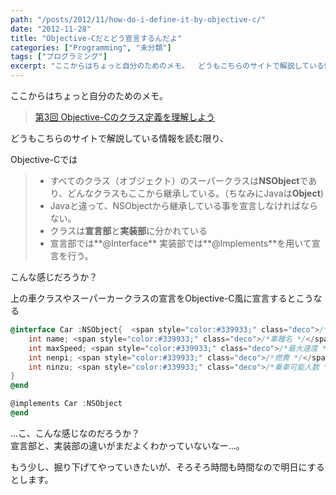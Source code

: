 ```yaml
---
path: "/posts/2012/11/how-do-i-define-it-by-objective-c/"
date: "2012-11-28"
title: "Objective-Cだとどう宣言するんだよ"
categories: ["Programming", "未分類"]
tags: ["プログラミング"]
excerpt: "ここからはちょっと自分のためのメモ。  どうもこちらのサイトで解説している情報を読む限り、  Objective-Cでは  こんな感じだろうか？  上の..."
---
```


ここからはちょっと自分のためのメモ。  

> [第3回 Objective-Cのクラス定義を理解しよう](http://www.atmarkit.co.jp/fcoding/articles/objc/03/objc03a.html)

どうもこちらのサイトで解説している情報を読む限り、  

Objective-Cでは  

> * すべてのクラス（オブジェクト）のスーパークラスは**NSObject**であり、どんなクラスもここから継承している。（ちなみにJavaは**Object**)
> * Javaと違って、NSObjectから継承している事を宣言しなければならない。
> * クラスは**宣言部**と**実装部**に分かれている
> * 宣言部では**@Interface** 実装部では**@Implements**を用いて宣言を行う。

こんな感じだろうか？  

上の車クラスやスーパーカークラスの宣言をObjective-C風に宣言するとこうなる  


```objective-c
@interface Car :NSObject{  <span style="color:#339933;" class="deco">/*車クラスの定義 */</span>  
    int name; <span style="color:#339933;" class="deco">/*車種名 */</span>  
    int maxSpeed; <span style="color:#339933;" class="deco">/*最大速度 */</span>  
    int nenpi; <span style="color:#339933;" class="deco">/*燃費 */</span>  
    int ninzu; <span style="color:#339933;" class="deco">/*乗車可能人数 */</span>  
}  
@end  

@implements Car :NSObject  
@end  
```


…こ、こんな感じなのだろうか？  
宣言部と、実装部の違いがまだよくわかっていないなー…。  

もう少し、掘り下げてやっていきたいが、そろそろ時間も時間なので明日にするとします。